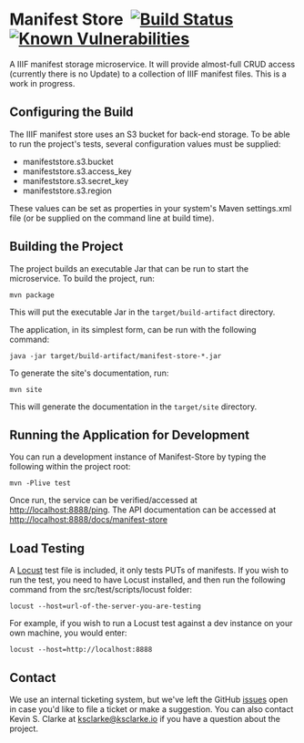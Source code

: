 # Manifest Store &nbsp;[![Build Status](https://api.travis-ci.com/uclalibrary/manifest-store.svg?branch=master)](https://travis-ci.com/uclalibrary/manifest-store) [![Known Vulnerabilities](https://img.shields.io/snyk/vulnerabilities/github/uclalibrary/manifest-store.svg)](https://snyk.io/test/github/uclalibrary/manifest-store)

A IIIF manifest storage microservice. It will provide almost-full CRUD access (currently there is no Update) to a collection of IIIF manifest files. This is a work in progress.

## Configuring the Build

The IIIF manifest store uses an S3 bucket for back-end storage. To be able to run the project's tests, several configuration values must be supplied:

* manifeststore.s3.bucket
* manifeststore.s3.access_key
* manifeststore.s3.secret_key
* manifeststore.s3.region

These values can be set as properties in your system's Maven settings.xml file (or be supplied on the command line at build time).

## Building the Project

The project builds an executable Jar that can be run to start the microservice. To build the project, run:

    mvn package

This will put the executable Jar in the `target/build-artifact` directory.

The application, in its simplest form, can be run with the following command:

    java -jar target/build-artifact/manifest-store-*.jar

To generate the site's documentation, run:

    mvn site

This will generate the documentation in the `target/site` directory.

## Running the Application for Development

You can run a development instance of Manifest-Store by typing the following within the project root:

    mvn -Plive test

Once run, the service can be verified/accessed at [http://localhost:8888/ping](http://localhost:8888/ping). The API documentation can be accessed at [http://localhost:8888/docs/manifest-store](http://localhost:8888/docs/manifest-store)

## Load Testing

A [Locust](https://docs.locust.io/en/stable/index.html) test file is included, it only tests PUTs of manifests. If you wish to run the test, you need to have Locust installed, and then run the following command from the src/test/scripts/locust folder:

    locust --host=url-of-the-server-you-are-testing

For example, if you wish to run a Locust test against a dev instance on your own machine, you would enter:

    locust --host=http://localhost:8888

## Contact

We use an internal ticketing system, but we've left the GitHub [issues](https://github.com/UCLALibrary/manifest-store/issues) open in case you'd like to file a ticket or make a suggestion. You can also contact Kevin S. Clarke at <a href="mailto:ksclarke@ksclarke.io">ksclarke@ksclarke.io</a> if you have a question about the project.
